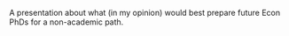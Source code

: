 A presentation about what (in my opinion) would best prepare future Econ PhDs for a non-academic path.
